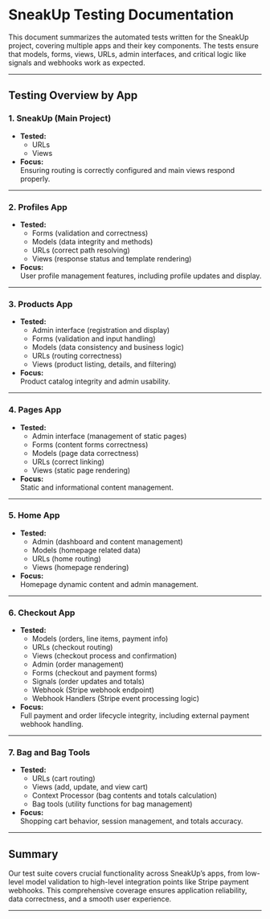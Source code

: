 # SneakUp Testing Documentation

This document summarizes the automated tests written for the SneakUp project, covering multiple apps and their key components. The tests ensure that models, forms, views, URLs, admin interfaces, and critical logic like signals and webhooks work as expected.

---

## Testing Overview by App

### 1. SneakUp (Main Project)
- **Tested:**
  - URLs
  - Views
- **Focus:**  
  Ensuring routing is correctly configured and main views respond properly.

---

### 2. Profiles App
- **Tested:**  
  - Forms (validation and correctness)  
  - Models (data integrity and methods)  
  - URLs (correct path resolving)  
  - Views (response status and template rendering)  
- **Focus:**  
  User profile management features, including profile updates and display.

---

### 3. Products App
- **Tested:**  
  - Admin interface (registration and display)  
  - Forms (validation and input handling)  
  - Models (data consistency and business logic)  
  - URLs (routing correctness)  
  - Views (product listing, details, and filtering)  
- **Focus:**  
  Product catalog integrity and admin usability.

---

### 4. Pages App
- **Tested:**  
  - Admin interface (management of static pages)  
  - Forms (content forms correctness)  
  - Models (page data correctness)  
  - URLs (correct linking)  
  - Views (static page rendering)  
- **Focus:**  
  Static and informational content management.

---

### 5. Home App
- **Tested:**  
  - Admin (dashboard and content management)  
  - Models (homepage related data)  
  - URLs (home routing)  
  - Views (homepage rendering)  
- **Focus:**  
  Homepage dynamic content and admin management.

---

### 6. Checkout App
- **Tested:**  
  - Models (orders, line items, payment info)  
  - URLs (checkout routing)  
  - Views (checkout process and confirmation)  
  - Admin (order management)  
  - Forms (checkout and payment forms)  
  - Signals (order updates and totals)  
  - Webhook (Stripe webhook endpoint)  
  - Webhook Handlers (Stripe event processing logic)  
- **Focus:**  
  Full payment and order lifecycle integrity, including external payment webhook handling.

---

### 7. Bag and Bag Tools
- **Tested:**  
  - URLs (cart routing)  
  - Views (add, update, and view cart)  
  - Context Processor (bag contents and totals calculation)  
  - Bag tools (utility functions for bag management)  
- **Focus:**  
  Shopping cart behavior, session management, and totals accuracy.

---

## Summary

Our test suite covers crucial functionality across SneakUp’s apps, from low-level model validation to high-level integration points like Stripe payment webhooks. This comprehensive coverage ensures application reliability, data correctness, and a smooth user experience.

---

